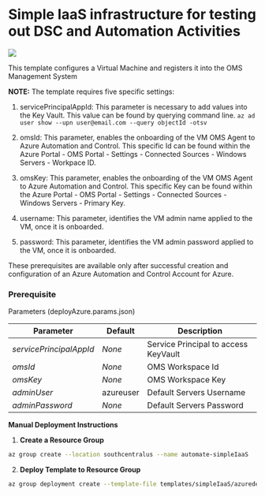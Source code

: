 # Simple IaaS infrastructure for testing out DSC and Automation Activities

<a href="https://portal.azure.com/#create/Microsoft.Template/uri/https%3A%2F%2Fraw.githubusercontent.com%2FAzure%2Fdanielscholl%2Fmaster%2Fazure-automation-arm%2Ftemplates%2FsimpleIaaS%2Fazuredeploy.json" target="_blank">
    <img src="http://azuredeploy.net/deploybutton.png"/>
</a>

This template configures a Virtual Machine and registers it into the OMS Management System


<b>NOTE:</b> The template requires five specific settings:

1. servicePrincipalAppId: This parameter is necessary to add values into the Key Vault. This value can be found by querying command line. `az ad user show --upn user@email.com --query objectId -otsv` 

2. omsId: This parameter, enables the onboarding of the VM OMS Agent to Azure Automation and Control. This specific Id can be found within the Azure Portal - OMS Portal - Settings - Connected Sources - Windows Servers - Workpace ID.

2. omsKey: This parameter, enables the onboarding of the VM OMS Agent to Azure Automation and Control. This specific Key can be found within the Azure Portal - OMS Portal - Settings - Connected Sources - Windows Servers - Primary Key.

4. username: This parameter, identifies the VM admin name applied to the VM, once it is onboarded. 

5. password: This parameter, identifies the VM admin password applied to the VM, once it is onboarded. 

These prerequisites are available only after successful creation and configuration of an Azure Automation and Control Account for Azure.


### Prerequisite

Parameters (deployAzure.params.json)

| Parameter                 | Default             | Description                                |
| ------------------------- | ------------------- | ------------------------------------------ |
| _servicePrincipalAppId_   | _None_              | Service Principal to access KeyVault       |
| _omsId_                   | _None_              | OMS Workspace Id                           |
| _omsKey_                  | _None_              | OMS Workspace Key                          |
| _adminUser_               | azureuser           | Default Servers Username                   |
| _adminPassword_           | _None_              | Default Servers Password                   |


__Manual Deployment Instructions__

1. __Create a Resource Group__

```bash
az group create --location southcentralus --name automate-simpleIaaS
```

2. __Deploy Template to Resource Group__

```bash
az group deployment create --template-file templates/simpleIaaS/azuredeploy.json --parameters templates/simpleIaaS/azuredeploy.parameters.json --resource-group automate-simpleIaaS
```
